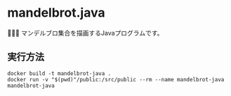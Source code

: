 # mandelbrot.java

🦿🦿🦿 マンデルブロ集合を描画するJavaプログラムです。  

## 実行方法

```shell
docker build -t mandelbrot-java .
docker run -v "$(pwd)"/public:/src/public --rm --name mandelbrot-java mandelbrot-java
```
